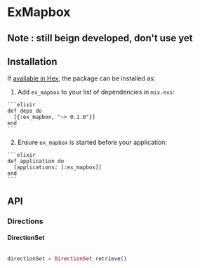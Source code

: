 # ExMapbox

## Note : still beign developed, don't use yet

## Installation

If [available in Hex](https://hex.pm/docs/publish), the package can be installed as:

  1. Add `ex_mapbox` to your list of dependencies in `mix.exs`:

    ```elixir
    def deps do
      [{:ex_mapbox, "~> 0.1.0"}]
    end
    ```

  2. Ensure `ex_mapbox` is started before your application:

    ```elixir
    def application do
      [applications: [:ex_mapbox]]
    end
    ```

## API

### Directions

#### DirectionSet

```elixir

directionSet = DirectionSet.retrieve()


```

